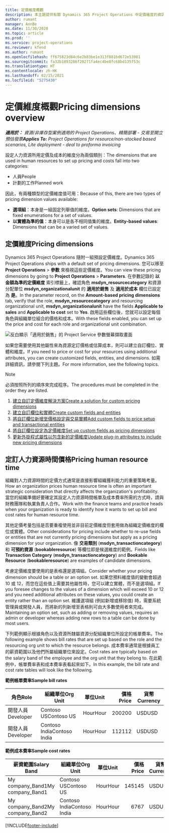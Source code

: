 ```yaml
---
title: 定價維度概觀
description: 本主題提供有關 Dynamics 365 Project Operations 中定價維度的資訊。
author: rumant
manager: AnnBe
ms.date: 11/30/2020
ms.topic: article
ms.prod: ''
ms.service: project-operations
ms.reviewer: kfend
ms.author: rumant
ms.openlocfilehash: ff675823d84c6e2b83be1e313f881bd672e53981
ms.sourcegitcommit: fa32b1893286f20271fa4ec4be8fc68bd135f53c
ms.translationtype: HT
ms.contentlocale: zh-HK
ms.lasthandoff: 02/15/2021
ms.locfileid: "5275430"
---
```

# <a name="pricing-dimensions-overview"></a><span data-ttu-id="1ea25-103">定價維度概觀</span><span class="sxs-lookup"><span data-stu-id="1ea25-103">Pricing dimensions overview</span></span>

<span data-ttu-id="1ea25-104">_**適用於：** 資源/非庫存型案例適用的 Project Operations、精簡部署 - 交易至開立預估發票_</span><span class="sxs-lookup"><span data-stu-id="1ea25-104">_**Applies To:** Project Operations for resource/non-stocked based scenarios, Lite deployment - deal to proforma invoicing_</span></span>

<span data-ttu-id="1ea25-105">設定人力資源所用定價及成本的維度分為兩個類別：</span><span class="sxs-lookup"><span data-stu-id="1ea25-105">The dimensions that are used in human resources to set up pricing and costs fall into two categories:</span></span>

- <span data-ttu-id="1ea25-106">人員</span><span class="sxs-lookup"><span data-stu-id="1ea25-106">People</span></span>
- <span data-ttu-id="1ea25-107">計劃的工作</span><span class="sxs-lookup"><span data-stu-id="1ea25-107">Planned work</span></span>

<span data-ttu-id="1ea25-108">因此，有兩種類型的定價維度值可用：</span><span class="sxs-lookup"><span data-stu-id="1ea25-108">Because of this, there are two types of pricing dimension values available:</span></span>

- <span data-ttu-id="1ea25-109">**選項組**：本身是一組固定列舉值的維度。</span><span class="sxs-lookup"><span data-stu-id="1ea25-109">**Option sets**: Dimensions that are fixed enumerations for a set of values.</span></span>
- <span data-ttu-id="1ea25-110">**以實體為準的值**：本身可以是各不相同值集的維度。</span><span class="sxs-lookup"><span data-stu-id="1ea25-110">**Entity-based values**: Dimensions that can be a varied set of values.</span></span>

## <a name="pricing-dimensions"></a><span data-ttu-id="1ea25-111">定價維度</span><span class="sxs-lookup"><span data-stu-id="1ea25-111">Pricing dimensions</span></span>

<span data-ttu-id="1ea25-112">Dynamics 365 Project Operations 隨附一組預設定價維度。</span><span class="sxs-lookup"><span data-stu-id="1ea25-112">Dynamics 365 Project Operations ships with a default set of pricing dimensions.</span></span> <span data-ttu-id="1ea25-113">您可以移至 **Project Operations** > **參數** 來檢視這些定價維度。</span><span class="sxs-lookup"><span data-stu-id="1ea25-113">You can view these pricing dimensions by going to **Project Operations** > **Parameters**.</span></span> <span data-ttu-id="1ea25-114">在參數記錄的 **以金額為準的定價維度** 索引標籤上，確認角色 **msdyn_resourcecategory** 和資源分配單位 **msdyn_organizationalunit** 的 **適用於銷售** 及 **適用於成本** 欄位已設定為 **是**。</span><span class="sxs-lookup"><span data-stu-id="1ea25-114">In the parameter record, on the **Amount-based pricing dimensions** tab, verify that the role, **msdyn_resourcecategory** and resourcing organizational unit, **msdyn_organizationalunit** have the fields **Applicable to sales** and **Applicable to cost** set to **Yes**.</span></span> <span data-ttu-id="1ea25-115">啟用這些欄位後，您就可以設定每個角色與組織單位組合的價格和成本。</span><span class="sxs-lookup"><span data-stu-id="1ea25-115">With these fields enabled, you can set up the price and cost for each role and organizational unit combination.</span></span>

![反白顯示「適用於銷售」的 Project Service 參數螢幕擷取畫面](media/PS-OOB-parameters.png)

<span data-ttu-id="1ea25-117">如果您需要使用其他屬性來為資源定訂價格或估算成本，則可以建立自訂欄位、實體和維度。</span><span class="sxs-lookup"><span data-stu-id="1ea25-117">If you need to price or cost for your resources using additional attributes, you can create customized fields, entities, and dimensions.</span></span> <span data-ttu-id="1ea25-118">如需詳細資訊，請參閱下列主題。</span><span class="sxs-lookup"><span data-stu-id="1ea25-118">For more information, see the following topics.</span></span> 
  
  > [!NOTE]
  > <span data-ttu-id="1ea25-119">必須按照所列的順序來完成程序。</span><span class="sxs-lookup"><span data-stu-id="1ea25-119">The procedures must be completed in the order they are listed.</span></span>

1. [<span data-ttu-id="1ea25-120">建立自訂定價維度解決方案</span><span class="sxs-lookup"><span data-stu-id="1ea25-120">Create a solution for custom pricing dimensions</span></span>](../sales/create-solution-custompd.md)
2. [<span data-ttu-id="1ea25-121">建立自訂欄位和實體</span><span class="sxs-lookup"><span data-stu-id="1ea25-121">Create custom fields and entities</span></span>](create-custom-fields-entities-pricing-dimensions.md)
3. [<span data-ttu-id="1ea25-122">將自訂欄位新增至價格設定與交易實體</span><span class="sxs-lookup"><span data-stu-id="1ea25-122">Add custom fields to price setup and transactional entities</span></span>](add-custom-fields-price-setup-transactional-entities.md)
4. [<span data-ttu-id="1ea25-123">將自訂欄位設定為定價維度</span><span class="sxs-lookup"><span data-stu-id="1ea25-123">Set up custom fields as pricing dimensions</span></span>](set-up-custom-fields-pricing-dimensions.md)
5. [<span data-ttu-id="1ea25-124">更新外掛程式屬性以包含新的定價維度</span><span class="sxs-lookup"><span data-stu-id="1ea25-124">Update plug-in attributes to include new pricing dimensions</span></span>](update-plugin-attributes-pd.md)


## <a name="pricing-human-resource-time"></a><span data-ttu-id="1ea25-125">定訂人力資源時間價格</span><span class="sxs-lookup"><span data-stu-id="1ea25-125">Pricing human resource time</span></span>
<span data-ttu-id="1ea25-126">組織對人力資源時間的定價方式通常是直接影響組織獲利能力的重要策略考量。</span><span class="sxs-lookup"><span data-stu-id="1ea25-126">How an organization prices human resource time is often an important strategic consideration that directly affects the organization's profitability.</span></span> <span data-ttu-id="1ea25-127">當您的組織準備好要確定其設定人力資源時間帳單及成本費率所需的方式時，請與財務團隊和執業負責人合作。</span><span class="sxs-lookup"><span data-stu-id="1ea25-127">Work with the finance teams and practice heads when your organization is ready to identify how it wants to set up bill and cost rates for human resource time.</span></span>

<span data-ttu-id="1ea25-128">其他定價考量包括是否要重複使用並非目前定價維度但套用做為組織定價維度的欄位或實體。</span><span class="sxs-lookup"><span data-stu-id="1ea25-128">Other considerations for pricing include whether to re-use fields or entities that are not currently pricing dimensions but apply as a pricing dimension for your organization.</span></span> <span data-ttu-id="1ea25-129">像 **交易類別** (**msdyn_transactioncategory**) 和 **可預約資源** (**bookableresource**) 等欄位即是候選維度的範例。</span><span class="sxs-lookup"><span data-stu-id="1ea25-129">Fields like **Transaction Category** (**msdyn_transactioncategory**) and **Bookable Resource** (**bookableresource**) are examples of candidate dimensions.</span></span> 

<span data-ttu-id="1ea25-130">考慮定價維度要使用的是表格還是選項組。</span><span class="sxs-lookup"><span data-stu-id="1ea25-130">Consider whether your pricing dimension should be a table or an option set.</span></span> <span data-ttu-id="1ea25-131">如果您預料維度值的變動會超過 10 或 12，而您在這些值上需要其他屬性時，您可以建立實體，而不是選項組。</span><span class="sxs-lookup"><span data-stu-id="1ea25-131">If you foresee changes to the values of a dimension which will exceed 10 or 12 and you need additional attributes on these values, you could create an entity rather than an option set.</span></span> <span data-ttu-id="1ea25-132">維護選項組 (例如新增或移除值) 時，需要系統管理員或開發人員，而將新的列新增至表格則可由大多數使用者來完成。</span><span class="sxs-lookup"><span data-stu-id="1ea25-132">Maintaining an option set, such as adding or removing values, requires an admin or developer whereas adding new rows to a table can be done by most users.</span></span>

<span data-ttu-id="1ea25-133">下列範例顯示根據角色以及資源所隸屬資源分配組織單位所設定的帳單費率。</span><span class="sxs-lookup"><span data-stu-id="1ea25-133">The following example shows bill rates that are set up based on the role and the resourcing org unit to which the resource belongs.</span></span> <span data-ttu-id="1ea25-134">成本費率通常是根據員工的薪資範圍以及他們所屬組織單位來設定。</span><span class="sxs-lookup"><span data-stu-id="1ea25-134">Cost rates are typically based on the salary band of the employee and the org unit that they belong to.</span></span> <span data-ttu-id="1ea25-135">在此範例中，帳單費率表和成本費率表看起來如下。</span><span class="sxs-lookup"><span data-stu-id="1ea25-135">In this example, the bill rate and cost rate tables will look like the following.</span></span>

<span data-ttu-id="1ea25-136">**範例帳單費率**</span><span class="sxs-lookup"><span data-stu-id="1ea25-136">**Sample bill rates**</span></span>

| <span data-ttu-id="1ea25-137">角色</span><span class="sxs-lookup"><span data-stu-id="1ea25-137">Role</span></span>        | <span data-ttu-id="1ea25-138">組織單位</span><span class="sxs-lookup"><span data-stu-id="1ea25-138">Org Unit</span></span>    |<span data-ttu-id="1ea25-139">單位</span><span class="sxs-lookup"><span data-stu-id="1ea25-139">Unit</span></span>      |<span data-ttu-id="1ea25-140">價格</span><span class="sxs-lookup"><span data-stu-id="1ea25-140">Price</span></span>      |<span data-ttu-id="1ea25-141">貨幣</span><span class="sxs-lookup"><span data-stu-id="1ea25-141">Currency</span></span>  |
| ------------|-------------|----------|----------:|----------|
| <span data-ttu-id="1ea25-142">開發人員</span><span class="sxs-lookup"><span data-stu-id="1ea25-142">Developer</span></span>   | <span data-ttu-id="1ea25-143">Contoso US</span><span class="sxs-lookup"><span data-stu-id="1ea25-143">Contoso US</span></span>  |<span data-ttu-id="1ea25-144">Hour</span><span class="sxs-lookup"><span data-stu-id="1ea25-144">Hour</span></span> | <span data-ttu-id="1ea25-145">200</span><span class="sxs-lookup"><span data-stu-id="1ea25-145">200</span></span>|<span data-ttu-id="1ea25-146">USD</span><span class="sxs-lookup"><span data-stu-id="1ea25-146">USD</span></span>     |
| <span data-ttu-id="1ea25-147">開發人員</span><span class="sxs-lookup"><span data-stu-id="1ea25-147">Developer</span></span>   | <span data-ttu-id="1ea25-148">Contoso India</span><span class="sxs-lookup"><span data-stu-id="1ea25-148">Contoso India</span></span> |<span data-ttu-id="1ea25-149">Hour</span><span class="sxs-lookup"><span data-stu-id="1ea25-149">Hour</span></span>|   <span data-ttu-id="1ea25-150">112</span><span class="sxs-lookup"><span data-stu-id="1ea25-150">112</span></span>|<span data-ttu-id="1ea25-151">USD</span><span class="sxs-lookup"><span data-stu-id="1ea25-151">USD</span></span>     |


<span data-ttu-id="1ea25-152">**範例成本費率**</span><span class="sxs-lookup"><span data-stu-id="1ea25-152">**Sample cost rates**</span></span>

| <span data-ttu-id="1ea25-153">薪資範圍</span><span class="sxs-lookup"><span data-stu-id="1ea25-153">Salary Band</span></span>     | <span data-ttu-id="1ea25-154">組織單位</span><span class="sxs-lookup"><span data-stu-id="1ea25-154">Org Unit</span></span>    |<span data-ttu-id="1ea25-155">單位</span><span class="sxs-lookup"><span data-stu-id="1ea25-155">Unit</span></span>      |<span data-ttu-id="1ea25-156">價格</span><span class="sxs-lookup"><span data-stu-id="1ea25-156">Price</span></span>      |<span data-ttu-id="1ea25-157">貨幣</span><span class="sxs-lookup"><span data-stu-id="1ea25-157">Currency</span></span>  |
| ----------------|-------------|----------|----------:|----------|
| <span data-ttu-id="1ea25-158">My company_Band1</span><span class="sxs-lookup"><span data-stu-id="1ea25-158">My company_Band1</span></span> | <span data-ttu-id="1ea25-159">Contoso US</span><span class="sxs-lookup"><span data-stu-id="1ea25-159">Contoso US</span></span>  |<span data-ttu-id="1ea25-160">Hour</span><span class="sxs-lookup"><span data-stu-id="1ea25-160">Hour</span></span> | <span data-ttu-id="1ea25-161">145</span><span class="sxs-lookup"><span data-stu-id="1ea25-161">145</span></span>|<span data-ttu-id="1ea25-162">USD</span><span class="sxs-lookup"><span data-stu-id="1ea25-162">USD</span></span>     |
| <span data-ttu-id="1ea25-163">My company_Band2</span><span class="sxs-lookup"><span data-stu-id="1ea25-163">My company_Band2</span></span> | <span data-ttu-id="1ea25-164">Contoso India</span><span class="sxs-lookup"><span data-stu-id="1ea25-164">Contoso India</span></span> |<span data-ttu-id="1ea25-165">Hour</span><span class="sxs-lookup"><span data-stu-id="1ea25-165">Hour</span></span>|   <span data-ttu-id="1ea25-166">67</span><span class="sxs-lookup"><span data-stu-id="1ea25-166">67</span></span>|<span data-ttu-id="1ea25-167">USD</span><span class="sxs-lookup"><span data-stu-id="1ea25-167">USD</span></span>     |


[!INCLUDE[footer-include](../includes/footer-banner.md)]